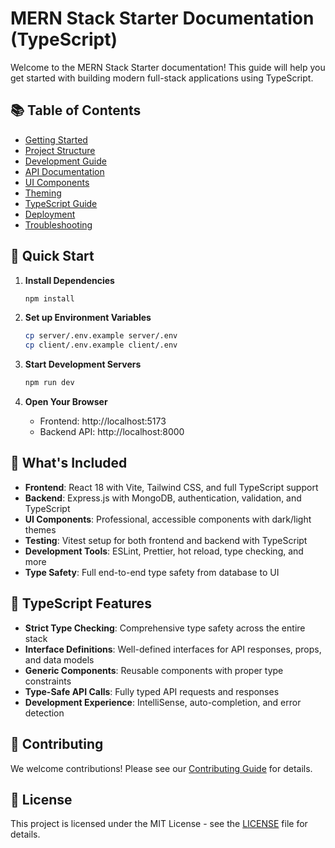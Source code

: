# MERN Stack Starter Documentation (TypeScript)

Welcome to the MERN Stack Starter documentation! This guide will help you get started with building modern full-stack applications using TypeScript.

## 📚 Table of Contents

- [Getting Started](./getting-started.md)
- [Project Structure](./project-structure.md)
- [Development Guide](./development.md)
- [API Documentation](./api.md)
- [UI Components](./components.md)
- [Theming](./theming.md)
- [TypeScript Guide](./typescript.md)
- [Deployment](./deployment.md)
- [Troubleshooting](./troubleshooting.md)

## 🚀 Quick Start

1. **Install Dependencies**
   ```bash
   npm install
   ```

2. **Set up Environment Variables**
   ```bash
   cp server/.env.example server/.env
   cp client/.env.example client/.env
   ```

3. **Start Development Servers**
   ```bash
   npm run dev
   ```

4. **Open Your Browser**
   - Frontend: http://localhost:5173
   - Backend API: http://localhost:8000

## 🎯 What's Included

- **Frontend**: React 18 with Vite, Tailwind CSS, and full TypeScript support
- **Backend**: Express.js with MongoDB, authentication, validation, and TypeScript
- **UI Components**: Professional, accessible components with dark/light themes
- **Testing**: Vitest setup for both frontend and backend with TypeScript
- **Development Tools**: ESLint, Prettier, hot reload, type checking, and more
- **Type Safety**: Full end-to-end type safety from database to UI

## 🔧 TypeScript Features

- **Strict Type Checking**: Comprehensive type safety across the entire stack
- **Interface Definitions**: Well-defined interfaces for API responses, props, and data models
- **Generic Components**: Reusable components with proper type constraints
- **Type-Safe API Calls**: Fully typed API requests and responses
- **Development Experience**: IntelliSense, auto-completion, and error detection

## 🤝 Contributing

We welcome contributions! Please see our [Contributing Guide](./contributing.md) for details.

## 📄 License

This project is licensed under the MIT License - see the [LICENSE](../LICENSE) file for details.